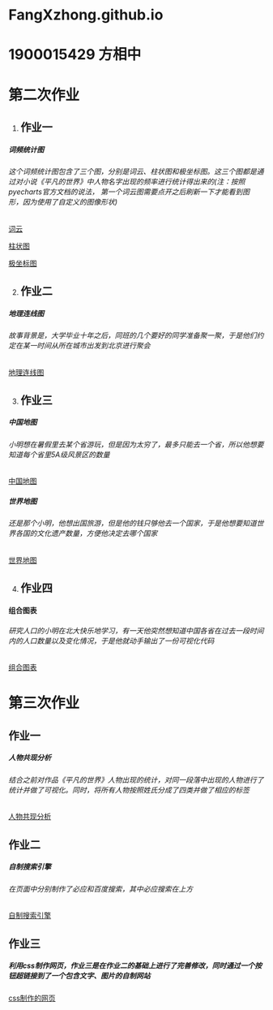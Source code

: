 # FangXzhong.github.io

# 1900015429 方相中
# 第二次作业
1. ## 作业一
##### 词频统计图
###### 这个词频统计图包含了三个图，分别是词云、柱状图和极坐标图。这三个图都是通过对小说《平凡的世界》中人物名字出现的频率进行统计得出来的(注：按照pyecharts官方文档的说法， 第一个词云图需要点开之后刷新一下才能看到图形，因为使用了自定义的图像形状)
[词云](https://fangxzhong.github.io/%E5%B9%B3%E5%87%A1%E7%9A%84%E4%B8%96%E7%95%8C%E8%AF%8D%E9%A2%91%E7%BB%9F%E8%AE%A1_%E8%AF%8D%E4%BA%91.html)

[柱状图](https://fangxzhong.github.io/%E8%AF%8D%E9%A2%91%E6%9F%B1%E7%8A%B6%E5%9B%BE.html)

[极坐标图](https://fangxzhong.github.io/%E6%9E%81%E5%9D%90%E6%A0%87%E8%AF%8D%E9%A2%91%E7%BB%9F%E8%AE%A1%E5%9B%BE.html)

2. ## 作业二
##### 地理连线图
###### 故事背景是，大学毕业十年之后，同班的几个要好的同学准备聚一聚，于是他们约定在某一时间从所在城市出发到北京进行聚会

[地理连线图](https://fangxzhong.github.io/%E5%9C%B0%E7%90%86%E8%BF%9E%E7%BA%BF%E5%9B%BE.html)

3. ## 作业三
##### 中国地图
###### 小明想在暑假里去某个省游玩，但是因为太穷了，最多只能去一个省，所以他想要知道每个省里5A级风景区的数量

[中国地图](https://fangxzhong.github.io/2020%E5%B9%B4%E4%B8%AD%E5%9B%BD5A%E7%BA%A7%E6%99%AF%E5%8C%BA%E5%88%86%E5%B8%83%E5%9B%BE.html)
##### 世界地图
###### 还是那个小明，他想出国旅游，但是他的钱只够他去一个国家，于是他想要知道世界各国的文化遗产数量，方便他决定去哪个国家

[世界地图](https://fangxzhong.github.io/%E4%B8%96%E7%95%8C%E6%96%87%E5%8C%96%E9%81%97%E4%BA%A7%E5%88%86%E5%B8%83%E5%9B%BE.html)

4. ## 作业四
#### 组合图表
###### 研究人口的小明在北大快乐地学习，有一天他突然想知道中国各省在过去一段时间内的人口数量以及变化情况，于是他就动手输出了一份可视化代码

[组合图表](https://fangxzhong.github.io/%E7%BB%84%E5%90%88%E5%9B%BE%E8%A1%A8.html)

# 第三次作业

## 作业一
##### 人物共现分析
###### 结合之前对作品《平凡的世界》人物出现的统计，对同一段落中出现的人物进行了统计并做了可视化。同时，将所有人物按照姓氏分成了四类并做了相应的标签
[人物共现分析](https://github.com/FangXzhong/FangXzhong.github.io/%E7%AC%AC%E4%B8%89%E6%AC%A1%E4%BD%9C%E4%B8%9A/output/%E5%85%B3%E7%B3%BB%E5%9B%BE-%E5%B9%B3%E5%87%A1%E7%9A%84%E4%B8%96%E7%95%8C%E4%BA%BA%E7%89%A9.html)

## 作业二
##### 自制搜索引擎
###### 在页面中分别制作了必应和百度搜索，其中必应搜索在上方
[自制搜索引擎](https://github.com/FangXzhong/FangXzhong.github.io/%E7%AC%AC%E4%B8%89%E6%AC%A1%E4%BD%9C%E4%B8%9A/%E4%BD%9C%E4%B8%9A%E4%BA%8C.html)

## 作业三
##### 利用css制作网页，作业三是在作业二的基础上进行了完善修改，同时通过一个按钮超链接到了一个包含文字、图片的自制网站
[css制作的网页](https://github.com/FangXzhong/FangXzhong.github.io/%E7%AC%AC%E4%B8%89%E6%AC%A1%E4%BD%9C%E4%B8%9A/%E4%BD%9C%E4%B8%9A%E4%B8%89.html)
